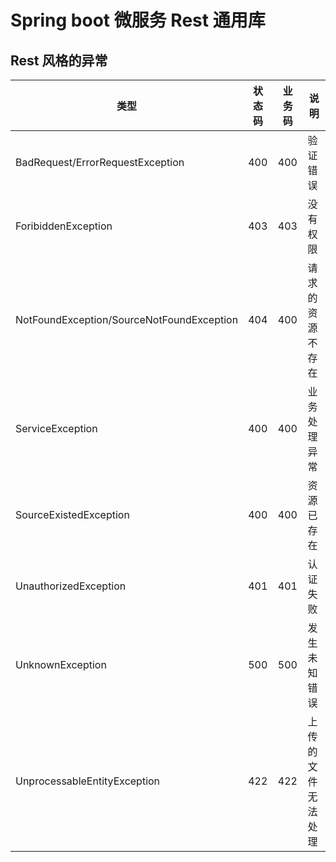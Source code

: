 # Spring boot 微服务 Rest 通用库

## Rest 风格的异常

| 类型                                      | 状态码 | 业务码 | 说明               |
| ----------------------------------------- | ------ | ------ | ------------------ |
| BadRequest/ErrorRequestException          | 400    | 400    | 验证错误           |
| ForibiddenException                       | 403    | 403    | 没有权限           |
| NotFoundException/SourceNotFoundException | 404    | 400    | 请求的资源不存在   |
| ServiceException                          | 400    | 400    | 业务处理异常       |
| SourceExistedException                    | 400    | 400    | 资源已存在         |
| UnauthorizedException                     | 401    | 401    | 认证失败           |
| UnknownException                          | 500    | 500    | 发生未知错误       |
| UnprocessableEntityException              | 422    | 422    | 上传的文件无法处理 |
